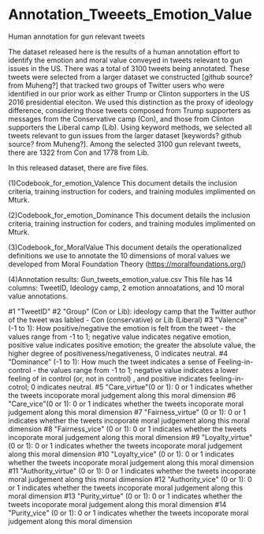 # Annotation_Tweeets_Emotion_Value
Human annotation for gun relevant tweets

The dataset released here is the results of a human annotation effort to identify the emotion and moral value conveyed in tweets relevant to gun issues in the US. There was a total of 3100 tweets being annotated. These tweets were selected from a larger dataset we constructed [github source? from Muheng?] that tracked two groups of Twitter users who were identified in our prior work as either Trump or Clinton supporters in the US 2016 presidential eleciton. We used this distinction as the proxy of ideology difference, considering those tweets composed from Trump supporters as messages from the Conservative camp (Con), and those from Clinton supporters the Liberal camp (Lib). Using keyword methods, we selected all tweets relevant to gun issues from the larger dataset [keywords? github source? from Muheng?]. Among the selected 3100 gun relevant tweets, there are 1322 from Con and 1778 from Lib.

In this released dataset, there are five files.

(1)Codebook_for_emotion_Valence
This document details the inclusion criteria, training instruction for coders, and training modules implimented on Mturk.

(2)Codebook_for_emotion_Dominance
This document details the inclusion criteria, training instruction for coders, and training modules implimented on Mturk.

(3)Codebook_for_MoralValue
This document details the operationalized definitions we use to annotate the 10 dimensions of moral values we developed from Moral Foundation Theory (https://moralfoundations.org/)

(4)Annotation results: Gun_tweets_emotion_value.csv
This file has 14 columns: TweetID, Ideology camp, 2 emotion annoatations, and 10 moral value annotations.

#1 "TweetID"
#2 "Group" (Con or Lib): ideology camp that the Twitter author of the tweet was labled - Con (conservative) or Lib (Liberal)
#3 "Valence" (-1 to 1): How positive/negative the emotion is felt from the tweet - the values range from -1 to 1; negative value indicates negative emotion, positive value indicates positive emotion; the greater the absolute value, the higher degree of positiveness/negativeness, 0 indicates neutral.
#4 "Dominance" (-1 to 1): How much the tweet indicates a sense of Feeling-in-control - the values range from -1 to 1; negative value indicates a lower feeling of in control (or, not in control) , and positive indicates feeling-in-cotrol; 0 indicates neutral.
#5 "Care_virtue"(0 or 1): 0 or 1 indicates whether the tweets incoporate moral judgement along this moral dimension
#6 "Care_vice"(0 or 1): 0 or 1 indicates whether the tweets incoporate moral judgement along this moral dimension
#7 "Fairness_virtue" (0 or 1): 0 or 1 indicates whether the tweets incoporate moral judgement along this moral dimension
#8 "Fairness_vice" (0 or 1): 0 or 1 indicates whether the tweets incoporate moral judgement along this moral dimension
#9 "Loyalty_virtue" (0 or 1): 0 or 1 indicates whether the tweets incoporate moral judgement along this moral dimension
#10 "Loyalty_vice" (0 or 1): 0 or 1 indicates whether the tweets incoporate moral judgement along this moral dimension
#11 "Authority_virtue" (0 or 1): 0 or 1 indicates whether the tweets incoporate moral judgement along this moral dimension
#12 "Authority_vice" (0 or 1): 0 or 1 indicates whether the tweets incoporate moral judgement along this moral dimension
#13 "Purity_virtue" (0 or 1): 0 or 1 indicates whether the tweets incoporate moral judgement along this moral dimension
#14 "Purity_vice" (0 or 1): 0 or 1 indicates whether the tweets incoporate moral judgement along this moral dimension

